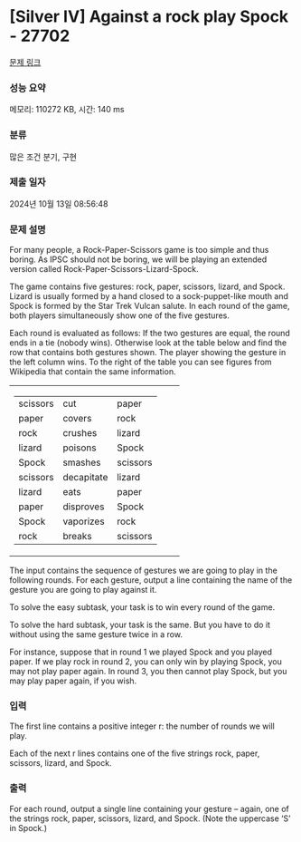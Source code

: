 # [Silver IV] Against a rock play Spock - 27702 

[문제 링크](https://www.acmicpc.net/problem/27702) 

### 성능 요약

메모리: 110272 KB, 시간: 140 ms

### 분류

많은 조건 분기, 구현

### 제출 일자

2024년 10월 13일 08:56:48

### 문제 설명

<p>For many people, a Rock-Paper-Scissors game is too simple and thus boring. As IPSC should not be boring, we will be playing an extended version called Rock-Paper-Scissors-Lizard-Spock.</p>

<p>The game contains five gestures: rock, paper, scissors, lizard, and Spock. Lizard is usually formed by a hand closed to a sock-puppet-like mouth and Spock is formed by the Star Trek Vulcan salute. In each round of the game, both players simultaneously show one of the five gestures.</p>

<p>Each round is evaluated as follows: If the two gestures are equal, the round ends in a tie (nobody wins). Otherwise look at the table below and find the row that contains both gestures shown. The player showing the gesture in the left column wins. To the right of the table you can see figures from Wikipedia that contain the same information.</p>

<table class="table table-bordered td-center td-middle">
	<tbody>
		<tr>
			<td>
			<table class="table table-bordered">
				<tbody>
					<tr>
						<td>scissors</td>
						<td>cut</td>
						<td>paper</td>
					</tr>
					<tr>
						<td>paper</td>
						<td>covers</td>
						<td>rock</td>
					</tr>
					<tr>
						<td>rock</td>
						<td>crushes</td>
						<td>lizard</td>
					</tr>
					<tr>
						<td>lizard</td>
						<td>poisons</td>
						<td>Spock</td>
					</tr>
					<tr>
						<td>Spock</td>
						<td>smashes</td>
						<td>scissors</td>
					</tr>
					<tr>
						<td>scissors</td>
						<td>decapitate</td>
						<td>lizard</td>
					</tr>
					<tr>
						<td>lizard</td>
						<td>eats</td>
						<td>paper</td>
					</tr>
					<tr>
						<td>paper</td>
						<td>disproves</td>
						<td>Spock</td>
					</tr>
					<tr>
						<td>Spock</td>
						<td>vaporizes</td>
						<td>rock</td>
					</tr>
					<tr>
						<td>rock</td>
						<td>breaks</td>
						<td>scissors</td>
					</tr>
				</tbody>
			</table>
			</td>
			<td><img alt="" src="https://upload.acmicpc.net/62441144-7b7b-4188-9585-301a1dc6c6d0/-/preview/"></td>
			<td><img alt="" src="https://upload.acmicpc.net/d155aaa6-1604-4cad-8490-fea545cfdeb0/-/preview/"></td>
		</tr>
	</tbody>
</table>

<p>The input contains the sequence of gestures we are going to play in the following rounds. For each gesture, output a line containing the name of the gesture you are going to play against it.</p>

<p>To solve the easy subtask, your task is to win every round of the game.</p>

<p>To solve the hard subtask, your task is the same. But you have to do it without using the same gesture twice in a row.</p>

<p>For instance, suppose that in round 1 we played Spock and you played paper. If we play rock in round 2, you can only win by playing Spock, you may not play paper again. In round 3, you then cannot play Spock, but you may play paper again, if you wish.</p>

### 입력 

 <p>The first line contains a positive integer r: the number of rounds we will play.</p>

<p>Each of the next r lines contains one of the five strings rock, paper, scissors, lizard, and Spock.</p>

### 출력 

 <p>For each round, output a single line containing your gesture – again, one of the strings rock, paper, scissors, lizard, and Spock. (Note the uppercase ‘S’ in Spock.)</p>

